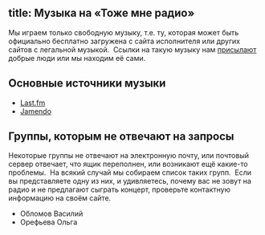 title: Музыка на «Тоже мне радио»
---
Мы играем только свободную музыку, т.е. ту, которая может быть официально
бесплатно загружена с сайта исполнителя или других сайтов с легальной музыкой. 
Ссылки на такую музыку нам [присылают](/feedback.html) добрые люди или мы
находим её сами.


## Основные источники музыки

- [Last.fm](http://www.lastfm.ru/music/+free-music-downloads)
- [Jamendo](http://www.jamendo.com/)


## Группы, которым не отвечают на запросы

Некоторые группы не отвечают на электронную почту, или почтовый сервер отвечает,
что ящик переполнен, или возникают ещё какие-то проблемы.  На всякий случай мы
собираем список таких групп.  Если вы представляете одну из них, и удивляетесь,
почему вас не зовут на радио и не предлагают сыграть концерт, проверьте
контактную информацию на своём сайте.

- Обломов Василий
- Орефьева Ольга

